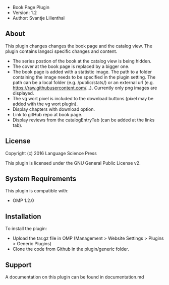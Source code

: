 - Book Page Plugin
- Version: 1.2
- Author: Svantje Lilienthal

About
-----
This plugin changes changes the book page and the catalog view. The plugin contains langsci specific changes and content. 

 * The series postion of the book at the catalog view is being hidden.
 * The cover at the book page is replaced by a bigger one. 
 * The book page is added with a statistic image. The path to a folder containing the image needs to be specified in the plugin setting. The path can be a local folder (e.g. /public/stats/) or an external url (e.g. https://raw.githubusercontent.com/...). Currently only png images are displayed.
 * The vg wort pixel is included to the download buttons (pixel may be added with the vg wort plugin). 
 * Display chapters with download option.
 * Link to gitHub repo at book page.
 * Display reviews from the catalogEntryTab (can be added at the links tab).
  
License
-------
Copyright (c) 2016 Language Science Press

This plugin is licensed under the GNU General Public License v2. 

System Requirements
-------------------
This plugin is compatible with:
 - OMP 1.2.0

Installation
------------
To install the plugin:
 - Upload the tar.gz file in OMP (Management > Website Settings > Plugins > Generic Plugins)
 - Clone the code from Github in the plugin/generic folder.

Support
---------------
A documentation on this plugin can be found in documentation.md
